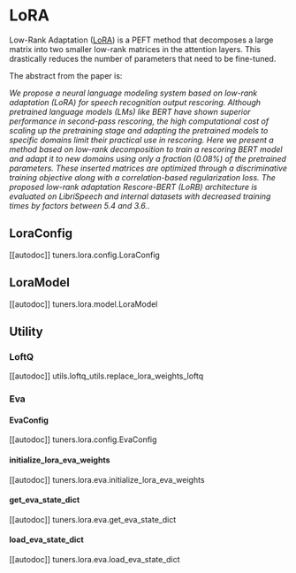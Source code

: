 <!--Copyright 2023 The HuggingFace Team. All rights reserved.

Licensed under the Apache License, Version 2.0 (the "License"); you may not use this file except in compliance with
the License. You may obtain a copy of the License at

http://www.apache.org/licenses/LICENSE-2.0

Unless required by applicable law or agreed to in writing, software distributed under the License is distributed on
an "AS IS" BASIS, WITHOUT WARRANTIES OR CONDITIONS OF ANY KIND, either express or implied. See the License for the
specific language governing permissions and limitations under the License.

⚠️ Note that this file is in Markdown but contain specific syntax for our doc-builder (similar to MDX) that may not be
rendered properly in your Markdown viewer.

-->

# LoRA

Low-Rank Adaptation ([LoRA](https://huggingface.co/papers/2309.15223)) is a PEFT method that decomposes a large matrix into two smaller low-rank matrices in the attention layers. This drastically reduces the number of parameters that need to be fine-tuned.

The abstract from the paper is:

*We propose a neural language modeling system based on low-rank adaptation (LoRA) for speech recognition output rescoring. Although pretrained language models (LMs) like BERT have shown superior performance in second-pass rescoring, the high computational cost of scaling up the pretraining stage and adapting the pretrained models to specific domains limit their practical use in rescoring. Here we present a method based on low-rank decomposition to train a rescoring BERT model and adapt it to new domains using only a fraction (0.08%) of the pretrained parameters. These inserted matrices are optimized through a discriminative training objective along with a correlation-based regularization loss. The proposed low-rank adaptation Rescore-BERT (LoRB) architecture is evaluated on LibriSpeech and internal datasets with decreased training times by factors between 5.4 and 3.6.*.

## LoraConfig

[[autodoc]] tuners.lora.config.LoraConfig

## LoraModel

[[autodoc]] tuners.lora.model.LoraModel

## Utility

### LoftQ

[[autodoc]] utils.loftq_utils.replace_lora_weights_loftq

### Eva

#### EvaConfig

[[autodoc]] tuners.lora.config.EvaConfig

#### initialize_lora_eva_weights

[[autodoc]] tuners.lora.eva.initialize_lora_eva_weights

#### get_eva_state_dict

[[autodoc]] tuners.lora.eva.get_eva_state_dict

#### load_eva_state_dict

[[autodoc]] tuners.lora.eva.load_eva_state_dict
